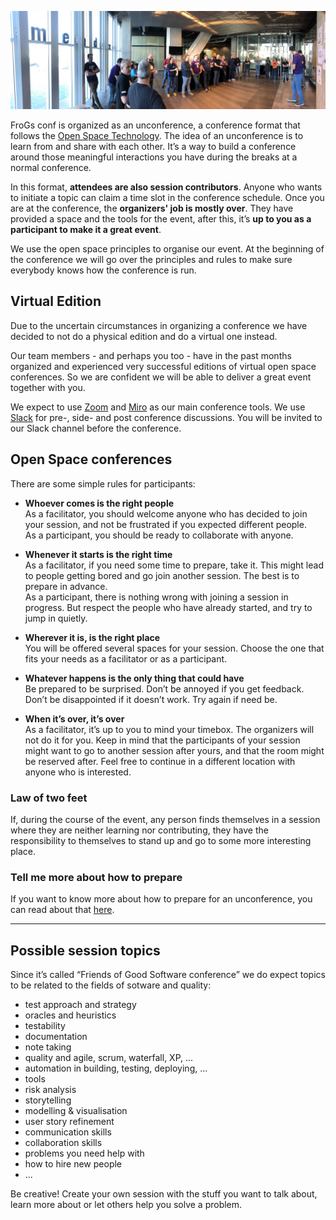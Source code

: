 <!--
.. title: Event format
.. slug: event-format
.. date: 2021-05-14 13:14:47 UTC
.. tags: 
.. category: 
.. link: 
.. description: 
.. type: text
-->

![open space marketplace](/assets/images/event-format.jpeg)

FroGs conf is organized as an unconference, a conference format that follows the [Open Space Technology](http://en.wikipedia.org/wiki/Open_Space_Technology#Guiding_principles_and_one_law). The idea of an unconference is to learn from and share with each other. It’s a way to build a conference around those meaningful interactions you have during the breaks at a normal conference.

In this format, __attendees are also session contributors__. Anyone who wants to initiate a topic can claim a time slot in the conference schedule. Once you are at the conference, the __organizers' job is mostly over__. They have provided a space and the tools for the event, after this, it’s __up to you as a participant to make it a great event__.

We use the open space principles to organise our event. At the beginning of the conference we will go over the principles and rules to make sure everybody knows how the conference is run.


## Virtual Edition

Due to the uncertain circumstances in organizing a conference we have decided to not do a physical edition and do a virtual one instead.

Our team members - and perhaps you too - have in the past months organized and experienced very successful editions of virtual open space conferences. So we are confident we will be able to deliver a great event together with you.

We expect to use [Zoom](https://zoom.us/) and [Miro](https://miro.com/) as our main conference tools. We use [Slack](http://slack.com/) for pre-, side- and post conference discussions. You will be invited to our Slack channel before the conference.


## Open Space conferences

There are some simple rules for participants:

- __Whoever comes is the right people__  
	As a facilitator, you should welcome anyone who has decided to join your session, and not be frustrated if you expected different people.  
	As a participant, you should be ready to collaborate with anyone.

- __Whenever it starts is the right time__  
	As a facilitator, if you need some time to prepare, take it. This might lead to people getting bored and go join another session. The best is to prepare in advance.  
	As a participant, there is nothing wrong with joining a session in progress. But respect the people who have already started, and try to jump in quietly.

- __Wherever it is, is the right place__  
	You will be offered several spaces for your session. Choose the one that fits your needs as a facilitator or as a participant.

- __Whatever happens is the only thing that could have__  
	Be prepared to be surprised. Don’t be annoyed if you get feedback. Don’t be disappointed if it doesn’t work. Try again if need be.

- __When it’s over, it’s over__  
	As a facilitator, it’s up to you to mind your timebox. The organizers will not do it for you. Keep in mind that the participants of your session might want to go to another session after yours, and that the room might be reserved after. Feel free to continue in a different location with anyone who is interested.

### Law of two feet
If, during the course of the event, any person finds themselves in a session where they are neither learning nor contributing, they have the responsibility to themselves to stand up and go to some more interesting place.

### Tell me more about how to prepare

If you want to know more about how to prepare for an unconference, you can read about that [here](https://unconference.net/unconferencing-how-to-prepare-to-attend-an-unconference/).

---

## Possible session topics

Since it’s called “Friends of Good Software conference” we do expect topics to be related to the fields of sotware and quality:

- test approach and strategy
- oracles and heuristics
- testability
- documentation
- note taking
- quality and agile, scrum, waterfall, XP, ...
- automation in building, testing, deploying, ...
- tools
- risk analysis
- storytelling
- modelling & visualisation
- user story refinement
- communication skills
- collaboration skills
- problems you need help with
- how to hire new people
- ...

Be creative! Create your own session with the stuff you want to talk about, learn more about or let others help you solve a problem.
